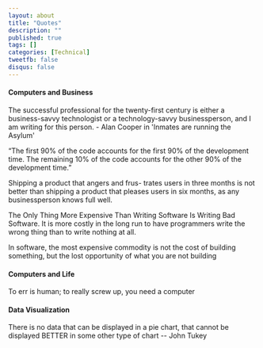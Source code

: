 ```yaml
---
layout: about
title: "Quotes"
description: ""
published: true
tags: []
categories: [Technical]
tweetfb: false
disqus: false
---
```


#### Computers and Business
The successful professional for the twenty-first century is either a business-savvy technologist or a technology-savvy businessperson, and I am writing for this person. - Alan Cooper in 'Inmates are running the Asylum'

“The first 90% of the code accounts for the first 90% of the development time. The remaining 10% of the code accounts for the other 90% of the development time.”

Shipping a product that angers and frus- trates users in three months is not better than shipping a product that pleases users in six months, as any businessperson knows full well.

The Only Thing More Expensive Than Writing Software Is Writing Bad Software. It is more costly in the long run to have programmers write the wrong thing than to write nothing at all.

In software, the most expensive commodity is not the cost of building something, but the lost opportunity of what you are not building

#### Computers and Life

To err is human; to really screw up, you need a computer

#### Data Visualization

There is no data that can be displayed in a pie chart, that cannot be displayed BETTER in some other type of chart
-- John Tukey

